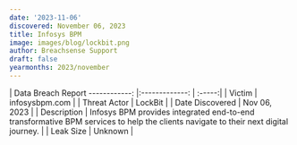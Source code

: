 ```yaml
---
date: '2023-11-06'
discovered: November 06, 2023
title: Infosys BPM
image: images/blog/lockbit.png
author: Breachsense Support
draft: false
yearmonths: 2023/november
---
```



| Data Breach Report
------------:     |:-------------:    | :-----:|
| Victim      | infosysbpm.com      | 
| Threat Actor      | LockBit      | 
| Date Discovered      | Nov 06, 2023      | 
| Description      | Infosys BPM provides integrated end-to-end transformative BPM services to help the clients navigate to their next digital journey.      | 
| Leak Size      | Unknown      | 

